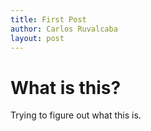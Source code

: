 ```yaml
---
title: First Post
author: Carlos Ruvalcaba
layout: post
---
```


# What is this?

Trying to figure out what this is.